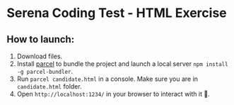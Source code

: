 # Serena Coding Test - HTML Exercise

## How to launch:
1. Download files.
2. Install [parcel](https://parceljs.org/) to bundle the project and launch a local server `npm install -g parcel-bundler`.
3. Run `parcel candidate.html` in a console. Make sure you are in `candidate.html` folder.
4. Open `http://localhost:1234/` in your browser to interact with it 💃.
